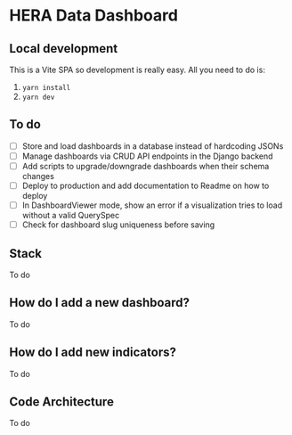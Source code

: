 # HERA Data Dashboard

## Local development

This is a Vite SPA so development is really easy. All you need to do is:

1. `yarn install`
2. `yarn dev`

## To do

- [ ] Store and load dashboards in a database instead of hardcoding JSONs
- [ ] Manage dashboards via CRUD API endpoints in the Django backend
- [ ] Add scripts to upgrade/downgrade dashboards when their schema changes
- [ ] Deploy to production and add documentation to Readme on how to deploy
- [ ] In DashboardViewer mode, show an error if a visualization tries to load without a valid QuerySpec
- [ ] Check for dashboard slug uniqueness before saving

## Stack

To do

## How do I add a new dashboard?

To do

## How do I add new indicators?

To do

## Code Architecture

To do
